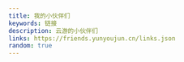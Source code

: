 ```yaml
---
title: 我的小伙伴们
keywords: 链接
description: 云游的小伙伴们
links: https://friends.yunyoujun.cn/links.json
random: true
---
```


<YunLinks :links="frontmatter.links" :random="frontmatter.random" errorImg="https://cdn.yunyoujun.cn/img/avatar/none.jpg" />
